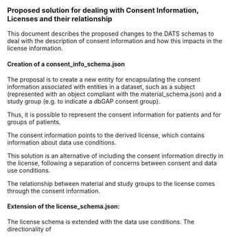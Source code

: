 ### Proposed solution for dealing with Consent Information, Licenses and their relationship

This document describes the proposed changes to the DATS schemas to deal with the
description of consent information and how this impacts in the license information.

#### Creation of a consent_info_schema.json 

The proposal is to create a new entity for encapsulating the consent information associated
with entities in a dataset, such as a subject (represented with an object compliant with the
material_schema.json) and a study group (e.g. to indicate a dbGAP consent group).

Thus, it is possible to represent the consent information for patients and for groups of patients.

The consent information points to the derived license, which contains information about data use conditions.

This solution is an alternative of including the consent information directly in the license, 
following a separation of concerns between consent and data use conditions. 

The relationship between material and study groups to the license comes through the consent information.

#### Extension of the license_schema.json:

The license schema is extended with the data use conditions. The directionality of 

